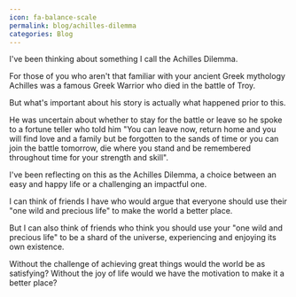 ```yaml
---
icon: fa-balance-scale
permalink: blog/achilles-dilemma
categories: Blog
---
```


I've been thinking about something I call the Achilles Dilemma.

For those of you who aren't that familiar with your ancient Greek mythology Achilles was a famous Greek Warrior who died in the battle of Troy.

But what's important about his story is actually what happened prior to this.

He was uncertain about whether to stay for the battle or leave so he spoke to a fortune teller who told him "You can leave now, return home and you will find love and a family but be forgotten to the sands of time or you can join the battle tomorrow, die where you stand and be remembered throughout time for your strength and skill".

I've been reflecting on this as the Achilles Dilemma, a choice between an easy and happy life or a challenging an impactful one.

I can think of friends I have who would argue that everyone should use their "one wild and precious life" to make the world a better place.

But I can also think of friends who think you should use your "one wild and precious life" to be a shard of the universe, experiencing and enjoying its own existence.

Without the challenge of achieving great things would the world be as satisfying? Without the joy of life would we have the motivation to make it a better place?
